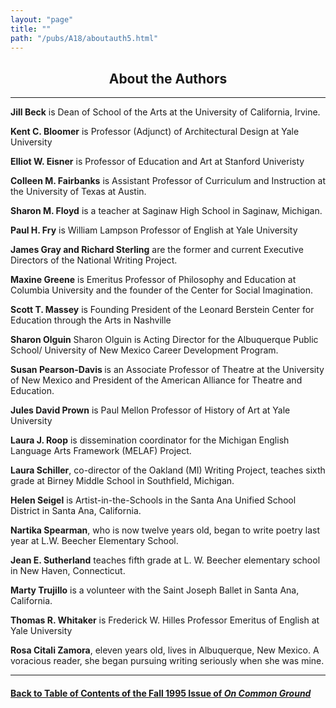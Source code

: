 ```yaml
---
layout: "page"
title: ""
path: "/pubs/A18/aboutauth5.html"
---
```

<main>
<center><h2>About the Authors
</h2></center>
<hr/>
<b>Jill Beck</b> is Dean of School of the Arts at the University of
California, Irvine.
<p>
<b>Kent C. Bloomer</b> is Professor (Adjunct) of Architectural Design at
Yale University
</p><p>
<b>Elliot W. Eisner</b> is Professor of Education and Art at Stanford
Univeristy
</p><p>
<b>Colleen M. Fairbanks</b> is Assistant Professor of Curriculum and
Instruction at the University of Texas at Austin.
</p><p>
<b> Sharon M. Floyd</b> is a teacher at Saginaw High School in Saginaw,
Michigan.
</p><p>
<b>Paul H. Fry</b> is William Lampson Professor of English at Yale
University
</p><p>
<b> James Gray and Richard Sterling</b> are the former and current
Executive Directors of the National Writing Project.
</p><p>
<b>Maxine Greene</b> is Emeritus Professor of Philosophy and Education at
Columbia University and the founder of the Center for Social Imagination.
</p><p>
<b>Scott T. Massey</b> is Founding President of the Leonard Berstein
Center
for Education through the Arts in Nashville
</p><p>
<b>Sharon Olguin</b> Sharon Olguin is Acting Director for the Albuquerque
Public School/ University of New Mexico Career Development Program.
</p><p>
<b>Susan Pearson-Davis </b> is an Associate Professor of Theatre at the
University of New Mexico and President of the American Alliance for
Theatre and Education.
</p><p>
<b>Jules David Prown</b> is Paul Mellon Professor of History of Art at
Yale University
</p><p>
<b>Laura J. Roop</b> is dissemination coordinator for the Michigan English
Language Arts Framework (MELAF) Project. 
</p><p>
<b> Laura Schiller</b>, co-director of
the Oakland (MI) Writing Project, teaches sixth grade at Birney Middle
School in Southfield, Michigan.
</p><p>
<b>Helen Seigel</b> is Artist-in-the-Schools in the Santa Ana Unified
School District in Santa Ana, California.
</p><p>
<b> Nartika Spearman</b>, who is now twelve years old, began to write
poetry last year at L.W. Beecher Elementary School.
</p><p>
<b>Jean E. Sutherland</b> teaches fifth grade at L. W. Beecher elementary
school in New Haven, Connecticut.
</p><p>
<b>Marty Trujillo</b> is a volunteer with the Saint Joseph Ballet in Santa
Ana, California.
</p><p> 
<b>Thomas R. Whitaker</b> is Frederick W. Hilles Professor Emeritus of
English at Yale University
</p><p>
<b>Rosa Citali Zamora</b>, eleven years old, lives in Albuquerque, New
Mexico. A voracious reader, she began pursuing writing seriously when she
was mine. 
</p><hr/>
<h4><a href=".\">Back to
Table of Contents of the Fall 1995 Issue of <i>On Common
Ground</i></a>
</h4>
</main>